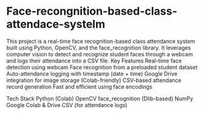 # Face-recongnition-based-class-attendace-systelm
This project is a real-time face recognition-based class attendance system built using Python, OpenCV, and the face_recognition library. It leverages computer vision to detect and recognize student faces through a webcam and logs their attendance into a CSV file.
 Key Features
 Real-time face detection using webcam
 Face recognition from a preloaded student dataset
 Auto-attendance logging with timestamp (date + time)
Google Drive integration for image storage (Colab-friendly)
 CSV-based attendance record generation
 Fast and efficient using face encodings

Tech Stack
Python (Colab)
OpenCV
face_recognition (Dlib-based)
NumPy
Google Colab & Drive
CSV (for attendance logs)
